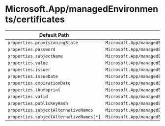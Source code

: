 # Microsoft.App/managedEnvironments/certificates

| Default Path | Alias |
|---|---|
| `properties.provisioningState` | `Microsoft.App/managedEnvironments/certificates/provisioningState` |
| `properties.password` | `Microsoft.App/managedEnvironments/certificates/password` |
| `properties.subjectName` | `Microsoft.App/managedEnvironments/certificates/subjectName` |
| `properties.value` | `Microsoft.App/managedEnvironments/certificates/value` |
| `properties.issuer` | `Microsoft.App/managedEnvironments/certificates/issuer` |
| `properties.issueDate` | `Microsoft.App/managedEnvironments/certificates/issueDate` |
| `properties.expirationDate` | `Microsoft.App/managedEnvironments/certificates/expirationDate` |
| `properties.thumbprint` | `Microsoft.App/managedEnvironments/certificates/thumbprint` |
| `properties.valid` | `Microsoft.App/managedEnvironments/certificates/valid` |
| `properties.publicKeyHash` | `Microsoft.App/managedEnvironments/certificates/publicKeyHash` |
| `properties.subjectAlternativeNames` | `Microsoft.App/managedEnvironments/certificates/subjectAlternativeNames` |
| `properties.subjectAlternativeNames[*]` | `Microsoft.App/managedEnvironments/certificates/subjectAlternativeNames[*]` |

